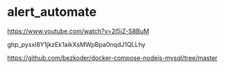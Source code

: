 # alert_automate

https://www.youtube.com/watch?v=2I5jZ-S8BuM

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



https://github.com/bezkoder/docker-compose-nodejs-mysql/tree/master
